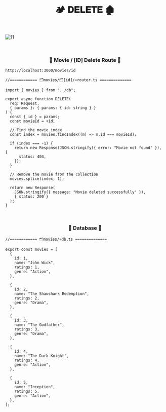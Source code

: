 <h1  align="center" > 🏕️ 𝐃𝐄𝐋𝐄𝐓𝐄 🏚️ </h1>

</br>

![11](https://github.com/user-attachments/assets/52f1bae4-1977-4ef3-95c4-4b6a5d77f8ee)

</br>

<h3 align="center" > 🐇 Movie / [ID] Delete Route  🦚</h3>

```dash
http://localhost:3000/movies/id
```

```TSX
//============ 🗂️movies/🗂️[id]/⚛️router.ts ============== 

import { movies } from "../db";

export async function DELETE(
  req: Request,
  { params }: { params: { id: string } }
) {
  const { id } = params;
  const movieId = +id;

  // Find the movie index
  const index = movies.findIndex((m) => m.id === movieId);

  if (index === -1) {
    return new Response(JSON.stringify({ error: "Movie not found" }), {
      status: 404,
    });
  }

  // Remove the movie from the collection
  movies.splice(index, 1);

  return new Response(
    JSON.stringify({ message: "Movie deleted successfully" }),
    { status: 200 }
  );
}

```

</br>

<h3 align="center" > 🐇 Database  🦚</h3>

```TSX
//============ 🗂️movies/⚛️db.ts ============== 

export const movies = [
  {
    id: 1,
    name: "John Wick",
    ratings: 1,
    genre: "Action",
  },

  {
    id: 2,
    name: "The Shawshank Redemption",
    ratings: 2,
    genre: "Drama",
  },

  {
    id: 3,
    name: "The Godfather",
    ratings: 3,
    genre: "Drama",
  },

  {
    id: 4,
    name: "The Dark Knight",
    ratings: 4,
    genre: "Action",
  },

  {
    id: 5,
    name: "Inception",
    ratings: 5,
    genre: "Action",
  },
];

```
